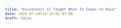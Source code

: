 ```yaml
---
title: "Disconnect Is Taught When It Comes to Race"
date: 2019-07-24T23:16:01-07:00
draft: false
---
```

